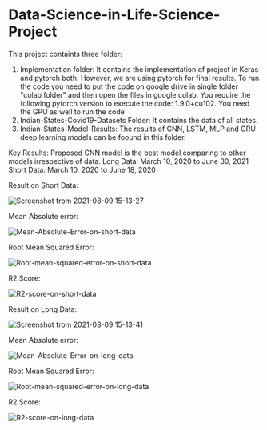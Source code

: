 # Data-Science-in-Life-Science-Project
This project containts three folder:
1. Implementation folder: It contains the implementation of project in Keras and pytorch both. However, we are using pytorch for final results.
To run the code you need to put the code on google drive in single folder "colab folder" and then open the files in google colab. You require the following pytorch version to execute the code: 1.9.0+cu102. You need the GPU as well to run the code
2. Indian-States-Covid19-Datasets Folder: It contains the data of all states.
3. Indian-States-Model-Results: The results of CNN, LSTM, MLP and GRU deep learning models can be foound in this folder.

Key Results:
Proposed CNN model is the best model comparing to other models irrespective of data.
Long Data: March 10, 2020 to June 30, 2021
Short Data: March 10, 2020 to June 18, 2020


Result on Short Data:

![Screenshot from 2021-08-09 15-13-27](https://user-images.githubusercontent.com/77930296/128712070-192af4e0-f7f9-4f5a-9c41-95409f096a89.png)


Mean Absolute error:

![Mean-Absolute-Error-on-short-data](https://user-images.githubusercontent.com/77930296/128711124-320b1622-f40f-4393-96bb-996d6b26556f.png)

Root Mean Squared Error:

![Root-mean-squared-error-on-short-data](https://user-images.githubusercontent.com/77930296/128711485-d93fbd1d-037c-4b8a-bc28-61ab0c91e723.png)

  
R2 Score:

![R2-score-on-short-data](https://user-images.githubusercontent.com/77930296/128711409-a2e5cc94-c051-4862-995a-6c4c8ca524b6.png)

Result on Long Data:

![Screenshot from 2021-08-09 15-13-41](https://user-images.githubusercontent.com/77930296/128712131-5ac438fa-5c74-4ae6-a17d-7657923bf6ef.png)


Mean Absolute error:

  ![Mean-Absolute-Error-on-long-data](https://user-images.githubusercontent.com/77930296/128711296-f4817b3f-c25d-4ff0-9842-2a9d93228a7f.png)

Root Mean Squared Error:

  ![Root-mean-squared-error-on-long-data](https://user-images.githubusercontent.com/77930296/128711372-e24f511c-0b41-4f3d-ba8d-6a6591db27a7.png)

R2 Score:

  ![R2-score-on-long-data](https://user-images.githubusercontent.com/77930296/128711343-87a9e24e-679e-40b2-ba0c-06f3dca47154.png)

